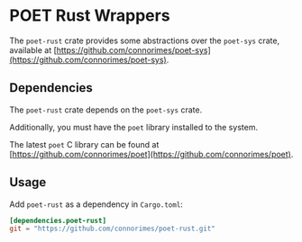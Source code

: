 # POET Rust Wrappers

The `poet-rust` crate provides some abstractions over the `poet-sys` crate,
available at
[https://github.com/connorimes/poet-sys](https://github.com/connorimes/poet-sys).

## Dependencies

The `poet-rust` crate depends on the `poet-sys` crate.

Additionally, you must have the `poet` library installed to the system.

The latest `poet` C library can be found at
[https://github.com/connorimes/poet](https://github.com/connorimes/poet).

## Usage
Add `poet-rust` as a dependency in `Cargo.toml`:

```toml
[dependencies.poet-rust]
git = "https://github.com/connorimes/poet-rust.git"
```
